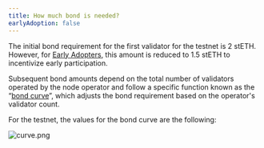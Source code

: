 ```yaml
---
title: How much bond is needed?
earlyAdoption: false
---
```


The initial bond requirement for the first validator for the testnet is 2 stETH. However, for [Early Adopters](https://operatorportal.lido.fi/modules/community-staking-module#block-ef60a1fa96ae4c7995dd7794de2a3e22), this amount is reduced to 1.5 stETH to incentivize early participation.

Subsequent bond amounts depend on the total number of validators operated by the node operator and follow a specific function known as the “[bond curve](https://operatorportal.lido.fi/modules/community-staking-module#block-2d1c307d95fc4f8ab7c32b7584f795cf)”, which adjusts the bond requirement based on the operator's validator count.

For the testnet, the values for the bond curve are the following:

![curve.png](/assets/curve-common.png)
